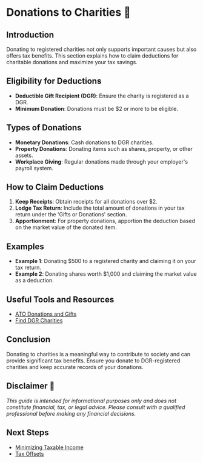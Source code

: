 # Donations to Charities 🎁

## Introduction

Donating to registered charities not only supports important causes but also offers tax benefits. This section explains how to claim deductions for charitable donations and maximize your tax savings.

## Eligibility for Deductions

- **Deductible Gift Recipient (DGR)**: Ensure the charity is registered as a DGR.
- **Minimum Donation**: Donations must be $2 or more to be eligible.

## Types of Donations

- **Monetary Donations**: Cash donations to DGR charities.
- **Property Donations**: Donating items such as shares, property, or other assets.
- **Workplace Giving**: Regular donations made through your employer's payroll system.

## How to Claim Deductions

1. **Keep Receipts**: Obtain receipts for all donations over $2.
2. **Lodge Tax Return**: Include the total amount of donations in your tax return under the 'Gifts or Donations' section.
3. **Apportionment**: For property donations, apportion the deduction based on the market value of the donated item.

## Examples

- **Example 1**: Donating $500 to a registered charity and claiming it on your tax return.
- **Example 2**: Donating shares worth $1,000 and claiming the market value as a deduction.

## Useful Tools and Resources

- [ATO Donations and Gifts](https://www.ato.gov.au/Individuals/Income-and-deductions/Deductions-you-can-claim/Gifts-and-donations/)
- [Find DGR Charities](https://www.acnc.gov.au/charity)

## Conclusion

Donating to charities is a meaningful way to contribute to society and can provide significant tax benefits. Ensure you donate to DGR-registered charities and keep accurate records of your donations.

## Disclaimer 🚨

*This guide is intended for informational purposes only and does not constitute financial, tax, or legal advice. Please consult with a qualified professional before making any financial decisions.*

## Next Steps

- [Minimizing Taxable Income](minimizing-taxable-income.md)
- [Tax Offsets](tax-offsets.md)
